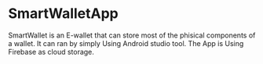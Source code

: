 # SmartWalletApp
SmartWallet is an E-wallet that can store most of the phisical components of a wallet.
It can ran by simply Using Android studio tool.
The App is Using Firebase as cloud storage.